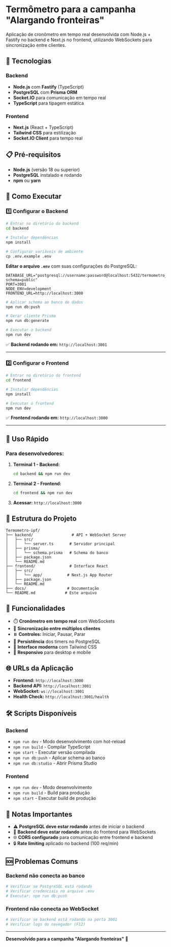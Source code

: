 # Termômetro para a campanha "Alargando fronteiras"

Aplicação de cronômetro em tempo real desenvolvida com Node.js + Fastify no backend e Next.js no frontend, utilizando WebSockets para sincronização entre clientes.

## 🚀 Tecnologias

### Backend
- **Node.js** com **Fastify** (TypeScript)
- **PostgreSQL** com **Prisma ORM**
- **Socket.IO** para comunicação em tempo real
- **TypeScript** para tipagem estática

### Frontend
- **Next.js** (React + TypeScript)
- **Tailwind CSS** para estilização
- **Socket.IO Client** para tempo real

## 📋 Pré-requisitos

- **Node.js** (versão 18 ou superior)
- **PostgreSQL** instalado e rodando
- **npm** ou **yarn**

## 🚀 Como Executar

### 1️⃣ **Configurar o Backend**

```bash
# Entrar no diretório do backend
cd backend

# Instalar dependências
npm install

# Configurar variáveis de ambiente
cp .env.example .env
```

**Editar o arquivo `.env`** com suas configurações do PostgreSQL:
```env
DATABASE_URL="postgresql://username:password@localhost:5432/termometro_ipf?schema=public"
PORT=3001
NODE_ENV=development
FRONTEND_URL=http://localhost:3000
```

```bash
# Aplicar schema ao banco de dados
npm run db:push

# Gerar cliente Prisma
npm run db:generate

# Executar o backend
npm run dev
```

✅ **Backend rodando em:** `http://localhost:3001`

---

### 2️⃣ **Configurar o Frontend**

```bash
# Entrar no diretório do frontend
cd frontend

# Instalar dependências
npm install

# Executar o frontend
npm run dev
```

✅ **Frontend rodando em:** `http://localhost:3000`

---

## 🎯 Uso Rápido

### Para desenvolvedores:

1. **Terminal 1 - Backend:**
   ```bash
   cd backend && npm run dev
   ```

2. **Terminal 2 - Frontend:**
   ```bash
   cd frontend && npm run dev
   ```

3. **Acessar:** `http://localhost:3000`

## 📁 Estrutura do Projeto

```
Termometro-ipf/
├── backend/                 # API + WebSocket Server
│   ├── src/
│   │   └── server.ts       # Servidor principal
│   ├── prisma/
│   │   └── schema.prisma   # Schema do banco
│   ├── package.json
│   └── README.md
├── frontend/               # Interface React
│   ├── src/
│   │   └── app/           # Next.js App Router
│   ├── package.json
│   └── README.md
├── docs/                  # Documentação
└── README.md             # Este arquivo
```

## 📡 Funcionalidades

- ⏱️ **Cronômetro em tempo real** com WebSockets
- 🔄 **Sincronização entre múltiplos clientes**
- ⏸️ **Controles:** Iniciar, Pausar, Parar
- 💾 **Persistência** dos timers no PostgreSQL
- 🎨 **Interface moderna** com Tailwind CSS
- 📱 **Responsivo** para desktop e mobile

## 🌐 URLs da Aplicação

- **Frontend:** `http://localhost:3000`
- **Backend API:** `http://localhost:3001`
- **WebSocket:** `ws://localhost:3001`
- **Health Check:** `http://localhost:3001/health`

## 🛠️ Scripts Disponíveis

### Backend
- `npm run dev` - Modo desenvolvimento com hot-reload
- `npm run build` - Compilar TypeScript
- `npm start` - Executar versão compilada
- `npm run db:push` - Aplicar schema ao banco
- `npm run db:studio` - Abrir Prisma Studio

### Frontend
- `npm run dev` - Modo desenvolvimento
- `npm run build` - Build para produção
- `npm start` - Executar build de produção

## 📝 Notas Importantes

- ⚠️ **PostgreSQL deve estar rodando** antes de iniciar o backend
- 🔌 **Backend deve estar rodando** antes do frontend para WebSockets
- 🌐 **CORS configurado** para comunicação entre frontend e backend
- 🔒 **Rate limiting** aplicado no backend (100 req/min)

## 🆘 Problemas Comuns

### Backend não conecta ao banco
```bash
# Verificar se PostgreSQL está rodando
# Verificar credenciais no arquivo .env
# Executar: npm run db:push
```

### Frontend não conecta ao WebSocket
```bash
# Verificar se backend está rodando na porta 3001
# Verificar logs do navegador (F12)
```

---

**Desenvolvido para a campanha "Alargando fronteiras"** 🎯
